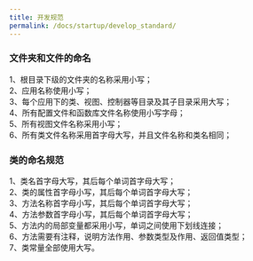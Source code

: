 ```yaml
---
title: 开发规范
permalink: /docs/startup/develop_standard/
---
```


### 文件夹和文件的命名
1、根目录下级的文件夹的名称采用小写；  
2、应用名称使用小写；  
3、每个应用下的类、视图、控制器等目录及其子目录采用大写；  
4、所有配置文件和函数库文件名称使用小写字母；  
5、所有视图文件名称采用小写；  
6、所有类文件名称采用首字母大写，并且文件名称和类名相同；  
  
  
### 类的命名规范
1、类名首字母大写，其后每个单词首字母大写；  
2、类的属性首字母小写，其后每个单词首字母大写；  
3、方法名称首字母小写，其后每个单词首字母大写；  
4、方法参数首字母小写，其后每个单词首字母大写；  
5、方法内的局部变量都采用小写，单词之间使用下划线连接；  
6、方法需要有注释，说明方法作用、参数类型及作用、返回值类型；  
7、类常量全部使用大写。  


